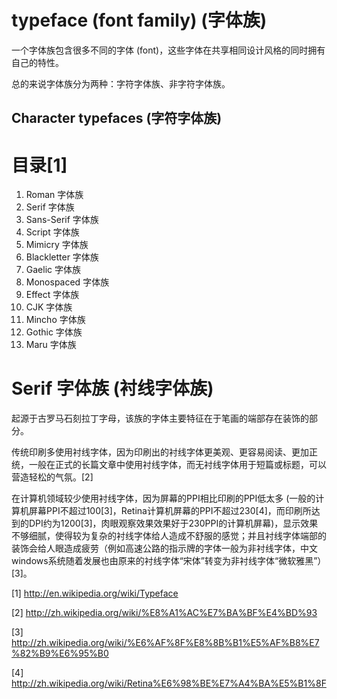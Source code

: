 typeface (font family) (字体族)
================================

一个字体族包含很多不同的字体 (font)，这些字体在共享相同设计风格的同时拥有自己的特性。

总的来说字体族分为两种：字符字体族、非字符字体族。


Character typefaces (字符字体族)
--------------------------------

# 目录[1]

1. Roman 字体族
  1. Serif 字体族
  2. Sans-Serif 字体族
  3. Script 字体族
  4. Mimicry 字体族
2. Blackletter 字体族
3. Gaelic 字体族
4. Monospaced 字体族
5. Effect 字体族
6. CJK 字体族
  1. Mincho 字体族
  2. Gothic 字体族
  3. Maru 字体族


# Serif 字体族 (衬线字体族)
	
起源于古罗马石刻拉丁字母，该族的字体主要特征在于笔画的端部存在装饰的部分。

传统印刷多使用衬线字体，因为印刷出的衬线字体更美观、更容易阅读、更加正统，一般在正式的长篇文章中使用衬线字体，而无衬线字体用于短篇或标题，可以营造轻松的气氛。[2]

在计算机领域较少使用衬线字体，因为屏幕的PPI相比印刷的PPI低太多 (一般的计算机屏幕PPI不超过100[3]，Retina计算机屏幕的PPI不超过230[4]，而印刷所达到的DPI约为1200[3]，肉眼观察效果效果好于230PPI的计算机屏幕)，显示效果不够细腻，使得较为复杂的衬线字体给人造成不舒服的感觉；并且衬线字体端部的装饰会给人眼造成疲劳（例如高速公路的指示牌的字体一般为非衬线字体，中文windows系统随着发展也由原来的衬线字体“宋体”转变为非衬线字体“微软雅黑”）[3]。



[1] http://en.wikipedia.org/wiki/Typeface

[2] http://zh.wikipedia.org/wiki/%E8%A1%AC%E7%BA%BF%E4%BD%93

[3] http://zh.wikipedia.org/wiki/%E6%AF%8F%E8%8B%B1%E5%AF%B8%E7%82%B9%E6%95%B0

[4] http://zh.wikipedia.org/wiki/Retina%E6%98%BE%E7%A4%BA%E5%B1%8F

